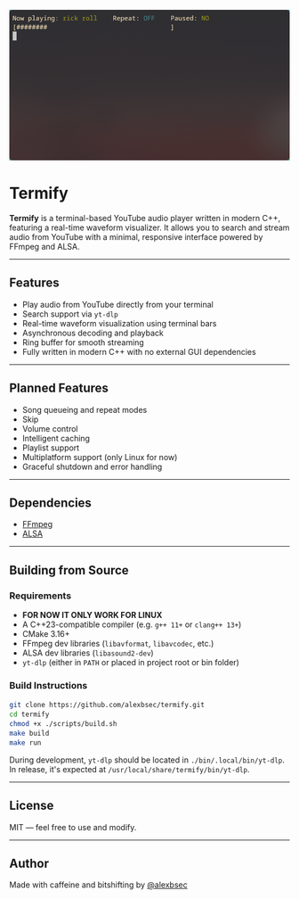 ![Termify Screenshot](./assets/termify.png)
# Termify

**Termify** is a terminal-based YouTube audio player written in modern C++, featuring a real-time waveform visualizer. It allows you to search and stream audio from YouTube with a minimal, responsive interface powered by FFmpeg and ALSA.  

---

## Features

- Play audio from YouTube directly from your terminal
- Search support via `yt-dlp`
- Real-time waveform visualization using terminal bars
- Asynchronous decoding and playback
- Ring buffer for smooth streaming
- Fully written in modern C++ with no external GUI dependencies

---

## Planned Features

- Song queueing and repeat modes
- Skip 
- Volume control
- Intelligent caching
- Playlist support
- Multiplatform support (only Linux for now)
- Graceful shutdown and error handling

---

## Dependencies

- [FFmpeg](https://ffmpeg.org)
- [ALSA](https://alsa-project.org)

---

## Building from Source

### Requirements

- **FOR NOW IT ONLY WORK FOR LINUX**
- A C++23-compatible compiler (e.g. `g++ 11+` or `clang++ 13+`)
- CMake 3.16+
- FFmpeg dev libraries (`libavformat`, `libavcodec`, etc.)
- ALSA dev libraries (`libasound2-dev`)
- `yt-dlp` (either in `PATH` or placed in project root or bin folder)

### Build Instructions

```bash
git clone https://github.com/alexbsec/termify.git
cd termify
chmod +x ./scripts/build.sh
make build
make run
```

During development, `yt-dlp` should be located in `./bin/.local/bin/yt-dlp`.  
In release, it's expected at `/usr/local/share/termify/bin/yt-dlp`.

---

## License

MIT — feel free to use and modify.

---

## Author

Made with caffeine and bitshifting by [@alexbsec](https://github.com/alexbsec)
